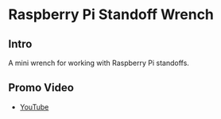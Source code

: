 # Raspberry Pi Standoff Wrench

## Intro

A mini wrench for working with Raspberry Pi standoffs.

## Promo Video

 - [YouTube](https://youtu.be/jCk40frH-0w)
